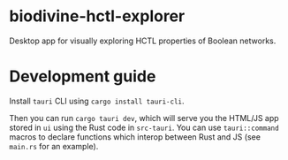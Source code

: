 # biodivine-hctl-explorer
Desktop app for visually exploring HCTL properties of Boolean networks.


# Development guide

Install `tauri` CLI using `cargo install tauri-cli`.

Then you can run `cargo tauri dev`, which will serve you the HTML/JS app stored in `ui` using the Rust code in `src-tauri`. You can use `tauri::command` macros to declare functions which interop between Rust and JS (see `main.rs` for an example).